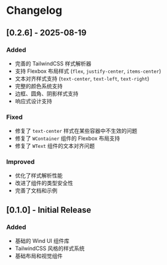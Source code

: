 # Changelog

## [0.2.6] - 2025-08-19

### Added
- 完善的 TailwindCSS 样式解析器
- 支持 Flexbox 布局样式 (`flex`, `justify-center`, `items-center`)
- 文本对齐样式支持 (`text-center`, `text-left`, `text-right`)
- 完整的颜色系统支持
- 边框、圆角、阴影样式支持
- 响应式设计支持

### Fixed
- 修复了 `text-center` 样式在某些容器中不生效的问题
- 修复了 `WContainer` 组件的 Flexbox 布局支持
- 修复了 `WText` 组件的文本对齐问题

### Improved
- 优化了样式解析性能
- 改进了组件的类型安全性
- 完善了文档和示例

## [0.1.0] - Initial Release

### Added
- 基础的 Wind UI 组件库
- TailwindCSS 风格的样式系统
- 基础布局和视觉组件